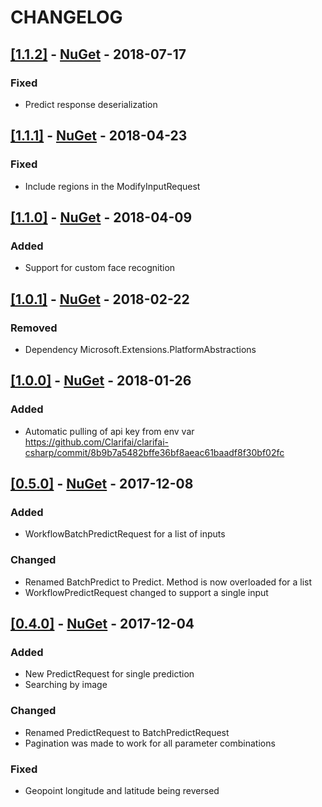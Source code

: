 # CHANGELOG

## [[1.1.2]](https://github.com/Clarifai/clarifai-csharp/releases/tag/1.1.2) - [NuGet](https://www.nuget.org/packages/Clarifai/1.1.2) - 2018-07-17

### Fixed
- Predict response deserialization

## [[1.1.1]](https://github.com/Clarifai/clarifai-csharp/releases/tag/1.1.1) - [NuGet](https://www.nuget.org/packages/Clarifai/1.1.1) - 2018-04-23

### Fixed
- Include regions in the ModifyInputRequest

## [[1.1.0]](https://github.com/Clarifai/clarifai-csharp/releases/tag/1.1.0) - [NuGet](https://www.nuget.org/packages/Clarifai/1.1.0) - 2018-04-09

### Added
- Support for custom face recognition

## [[1.0.1]](https://github.com/Clarifai/clarifai-csharp/releases/tag/1.0.1) - [NuGet](https://www.nuget.org/packages/Clarifai/1.0.1) - 2018-02-22

### Removed
- Dependency Microsoft.Extensions.PlatformAbstractions

## [[1.0.0]](https://github.com/Clarifai/clarifai-csharp/releases/tag/1.0.0) - [NuGet](https://www.nuget.org/packages/Clarifai/1.0.0) - 2018-01-26

### Added
- Automatic pulling of api key from env var https://github.com/Clarifai/clarifai-csharp/commit/8b9b7a5482bffe36bf8aeac61baadf8f30bf02fc

## [[0.5.0]](https://github.com/Clarifai/clarifai-csharp/releases/tag/0.5.0) - [NuGet](https://www.nuget.org/packages/Clarifai/0.5.0) - 2017-12-08

### Added
- WorkflowBatchPredictRequest for a list of inputs

### Changed
- Renamed BatchPredict to Predict. Method is now overloaded for a list
- WorkflowPredictRequest changed to support a single input

## [[0.4.0]](https://github.com/Clarifai/clarifai-csharp/releases/tag/0.4.0) - [NuGet](https://www.nuget.org/packages/Clarifai/0.4.0) - 2017-12-04

### Added
- New PredictRequest for single prediction
- Searching by image

### Changed
- Renamed PredictRequest to BatchPredictRequest
- Pagination was made to work for all parameter combinations

### Fixed
- Geopoint longitude and latitude being reversed
